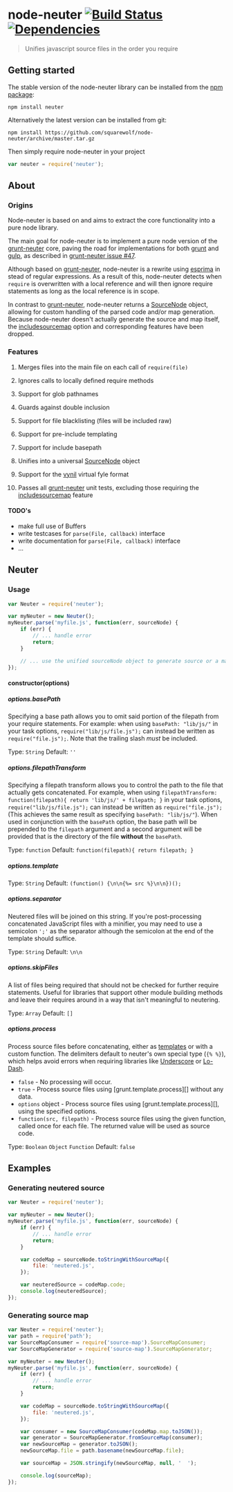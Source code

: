 # node-neuter [![Build Status](https://travis-ci.org/squarewolf/node-neuter.png?branch=master)](https://travis-ci.org/squarewolf/node-neuter) [![Dependencies](https://david-dm.org/squarewolf/node-neuter.png)](https://david-dm.org/)

> Unifies javascript source files in the order you require

## Getting started

The stable version of the node-neuter library can be installed from the
[npm package](https://www.npmjs.org/package/neuter):

```shell
npm install neuter
```

Alternatively the latest version can be installed from git:

```shell
npm install https://github.com/squarewolf/node-neuter/archive/master.tar.gz
```

Then simply require node-neuter in your project

```javascript
var neuter = require('neuter');
```

## About

### Origins

Node-neuter is based on  and
aims to extract the core functionality into a pure node library.

The main goal for node-neuter is to implement a pure node version of the
[grunt-neuter](https://github.com/trek/grunt-neuter) core,
paving the road for implementations for both [grunt](http://gruntjs.com/) and
[gulp](http://gulpjs.com/), as described in
[grunt-neuter issue #47](https://github.com/trek/grunt-neuter/issues/47).

Although based on [grunt-neuter](https://github.com/trek/grunt-neuter),
node-neuter is a rewrite using [esprima](http://esprima.org/) in stead of
regular expressions. As a result of this, node-neuter detects when `require` is
overwritten with a local reference and will then ignore require statements as
long as the local reference is in scope.

In contrast to [grunt-neuter](https://github.com/trek/grunt-neuter), node-neuter
returns a [SourceNode](https://github.com/mozilla/source-map#sourcenode) object,
allowing for custom handling of the parsed code and/or map generation. Because
node-neuter doesn't actually generate the source and map itself, the
[includesourcemap](https://github.com/trek/grunt-neuter#includesourcemap)
option and corresponding features have been dropped.

### Features

  1. Merges files into the main file on each call of ```require(file)```

  2. Ignores calls to locally defined require methods

  3. Support for glob pathnames

  4. Guards against double inclusion

  5. Support for file blacklisting (files will be included raw)

  6. Support for pre-include templating

  7. Support for include basepath

  8. Unifies into a universal
     [SourceNode](https://github.com/mozilla/source-map#sourcenode) object

  9. Support for the [vynil](https://github.com/wearefractal/vinyl) virtual fyle
     format

  10. Passes all [grunt-neuter](https://github.com/trek/grunt-neuter) unit
      tests, excluding those requiring the
      [includesourcemap](https://github.com/trek/grunt-neuter#includesourcemap)
      feature

#### TODO's

  * make full use of Buffers
  * write testcases for `parse(File, callback)` interface
  * write documentation for `parse(File, callback)` interface
  * ...

## Neuter

### Usage

```javascript
var Neuter = require('neuter');

var myNeuter = new Neuter();
myNeuter.parse('myfile.js', function(err, sourceNode) {
	if (err) {
		// ... handle error
		return;
	}

	// ... use the unified sourceNode object to generate source or a map
});
```

#### constructor(options)

##### options.basePath

Specifying a base path allows you to omit said portion of the filepath from your
require statements. For example: when using `basePath: "lib/js/"` in your task
options, `require("lib/js/file.js");` can instead be written as
`require("file.js");`. Note that the trailing slash *must* be included.

Type: `String`
Default: `''`

##### options.filepathTransform

Specifying a filepath transform allows you to control the path to the file that
actually gets concatenated. For example, when using `filepathTransform:
function(filepath){ return 'lib/js/' + filepath; }` in your task options,
`require("lib/js/file.js");` can instead be written as `require("file.js");`
(This achieves the same result as specifying `basePath: "lib/js/"`). When used
in conjunction with the `basePath` option, the base path will be prepended to
the `filepath` argument and a second argument will be provided that is the
directory of the file **without** the `basePath`.

Type: `function`
Default: `function(filepath){ return filepath; }`

##### options.template

Type: `String`
Default: `(function() {\n\n{%= src %}\n\n})();`

##### options.separator

Neutered files will be joined on this string. If you're post-processing
concatenated JavaScript files with a minifier, you may need to use a semicolon
`';'` as the separator although the semicolon at the end of the template should
suffice.

Type: `String`
Default: `\n\n`

##### options.skipFiles

A list of files being required that should not be checked for further require
statements. Useful for libraries that support other module building methods and
leave their requires around in a way that isn't meaningful to neutering.

Type: `Array`
Default: `[]`

##### options.process

Process source files before concatenating, either as
[templates](http://lodash.com/docs#template) or with a custom function. The
delimiters default to neuter's own special type (`{% %}`), which helps avoid
errors when requiring libraries like [Underscore](http://underscorejs.org/) or
[Lo-Dash](http://lodash.com/).

* `false` - No processing will occur.
* `true` - Process source files using [grunt.template.process][] without any
  data.
* `options` object - Process source files using [grunt.template.process][],
using the specified options.
* `function(src, filepath)` - Process source files using the given function,
  called once for each file. The returned value will
  be used as source code.

Type: `Boolean` `Object` `Function`
Default: `false`

## Examples

### Generating neutered source

```javascript
var Neuter = require('neuter');

var myNeuter = new Neuter();
myNeuter.parse('myfile.js', function(err, sourceNode) {
	if (err) {
		// ... handle error
		return;
	}

	var codeMap = sourceNode.toStringWithSourceMap({
		file: 'neutered.js',
	});

	var neuteredSource = codeMap.code;
	console.log(neuteredSource);
});
```

### Generating source map

```javascript
var Neuter = require('neuter');
var path = require('path');
var SourceMapConsumer = require('source-map').SourceMapConsumer;
var SourceMapGenerator = require('source-map').SourceMapGenerator;

var myNeuter = new Neuter();
myNeuter.parse('myfile.js', function(err, sourceNode) {
	if (err) {
		// ... handle error
		return;
	}

	var codeMap = sourceNode.toStringWithSourceMap({
		file: 'neutered.js',
	});

	var consumer = new SourceMapConsumer(codeMap.map.toJSON());
	var generator = SourceMapGenerator.fromSourceMap(consumer);
	var newSourceMap = generator.toJSON();
	newSourceMap.file = path.basename(newSourceMap.file);

	var sourceMap = JSON.stringify(newSourceMap, null, '  ');

	console.log(sourceMap);
});
```

